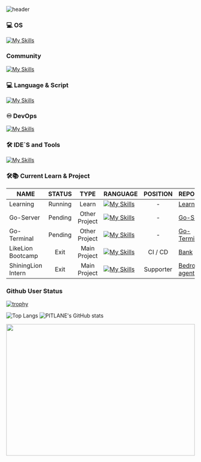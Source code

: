 ![header](https://capsule-render.vercel.app/api?type=waving&color=auto&height=300&section=header&text=Who%20am%20I&fontSize=90)

### 💻 OS
[![My Skills](https://skillicons.dev/icons?i=windows,ubuntu)](https://skillicons.dev)

### Community
[![My Skills](https://skillicons.dev/icons?i=discord)](https://skillicons.dev)

### 💻 Language & Script
[![My Skills](https://skillicons.dev/icons?i=bash,powershell,rust,go,cs,dotnet)](https://skillicons.dev)

### ♾ DevOps
[![My Skills](https://skillicons.dev/icons?i=linux,githubactions,docker,kubernetes,aws)](https://skillicons.dev)

### 🛠️ IDE`S and Tools
[![My Skills](https://skillicons.dev/icons?i=git,vscode,idea,rider)](https://skillicons.dev)
</br>

### 🛠📚 Current Learn & Project
| NAME               | STATUS  |     TYPE      | RANGUAGE                                                                                           | POSITION  | REPOSITORY                                                        |
| ------------------ | :-----: | :-----------: | -------------------------------------------------------------------------------------------------- | :-------: | ----------------------------------------------------------------- |
| Learning           | Running |     Learn     | [![My Skills](https://skillicons.dev/icons?i=go,cs,bash,powershell,linux)](https://skillicons.dev) |     -     | [Learn-Note](https://github.com/gunwoo8873/Learning.git)          |
| Go-Server          | Pending | Other Project | [![My Skills](https://skillicons.dev/icons?i=go)](https://skillicons.dev)                          |     -     | [Go-Server](https://github.com/gunwoo8873/Go-Server)              |
| Go-Terminal        | Pending | Other Project | [![My Skills](https://skillicons.dev/icons?i=go)](https://skillicons.dev)                          |     -     | [Go-TerminalUI](https://github.com/gunwoo8873/Go-TerminalUI)      |
| LikeLion Bootcamp  |  Exit   | Main Project  | [![My Skills](https://skillicons.dev/icons?i=html,css,js,rust,bash)](https://skillicons.dev)       |  CI / CD  | [Bank](https://github.com/gunwoo8873/LIKELION-BOOTCAMP)           |
| ShiningLion Intern |  Exit   | Main Project  | [![My Skills](https://skillicons.dev/icons?i=python,rust)](https://skillicons.dev)                 | Supporter | [Bedrock-agent](https://github.com/Byun-Sung-Ho/appCodeForRocket) |

### Github User Status
[![trophy](https://github-profile-trophy.vercel.app/?username=gunwoo8873&theme=discord)](https://github.com/gunwoo8873/github-profile-trophy)

![Top Langs](https://github-readme-stats.vercel.app/api/top-langs/?username=anuraghazra&size_weight=0.5&count_weight=0.5)
![PITLANE's GitHub stats](https://github-readme-stats.vercel.app/api?username=gunwoo8873&show_icons=true&theme=ambient_gradient)

<div>
<a href="https://www.gitanimals.org/en_US?utm_medium=image&utm_source=gunwoo8873&utm_content=farm">
<img
  src="https://render.gitanimals.org/farms/gunwoo8873"
  width="100%"
  height="30%"
/>
</a>
</div>

<!--[![Ashutosh's github activity graph](https://github-readme-activity-graph.vercel.app/graph?username=gunwoo8873&theme=tokyo-night)](https://github.com/gunwoo8873/github-readme-activity-graph)-->
